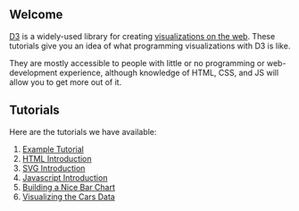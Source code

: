 Welcome
-------

[D3](http://d3js.org/) is a widely-used library for creating
[visualizations on the web](https://github.com/mbostock/d3/wiki/Gallery).
These tutorials give you an idea of what programming visualizations
with D3 is like.

They are mostly accessible to people with little or no programming
or web-development experience, although knowledge of HTML, CSS, and JS
will allow you to get more out of it.

Tutorials
---------

Here are the tutorials we have available:

1. [Example Tutorial](tutorials/example.html)
2. [HTML Introduction](tutorials/html.html)
3. [SVG Introduction](tutorials/svg.html)
4. [Javascript Introduction](tutorials/javascript.html)
5. [Building a Nice Bar Chart](tutorials/barchart.html)
6. [Visualizing the Cars Data](tutorials/cars.html)
